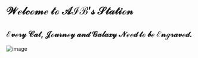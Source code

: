 # $\mathscr{Welcome\ to\ AIB's\ Station}$
## $\mathscr{Every\ Cat,\ Journey\ and\ Galaxy\ Need\ to\ be\ Engraved}.$
![image](https://github.com/AIB001/AIB001.github.io/assets/141569168/70ce5294-4b5c-4162-9cfa-2b0e0e027246)
